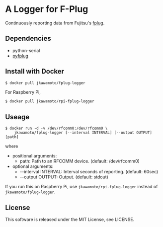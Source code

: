 # A Logger for F-Plug

Continuously reporting data from Fujitsu's
[fplug](http://www.fujitsu.com/jp/group/bsc/services/f-plug/).

## Dependencies
  - python-serial
  - [pyfplug](https://github.com/hasegaw/pyfplug)

## Install with Docker

```sh
$ docker pull jkawamoto/fplug-logger
```

For Raspberry Pi,

```sh
$ docker pull jkawamoto/rpi-fplug-logger
```

## Useage
```
$ docker run -d -v /dev/rfcomm0:/dev/rfcomm0 \
    jkawamoto/fplug-logger [--interval INTERVAL] [--output OUTPUT] [path]
```
where
* positional arguments:
  * path: Path to an RFCOMM device. (default: /dev/rfcomm0)
* optional arguments:
  * --interval INTERVAL: Interval seconds of reporting. (default: 60sec)
  * --output OUTPUT: Output. (default: stdout)

If you run this on Raspberry Pi, use `jkawamoto/rpi-fplug-logger` instead of `jkawamoto/fplug-logger`.

## License
This software is released under the MIT License, see LICENSE.
